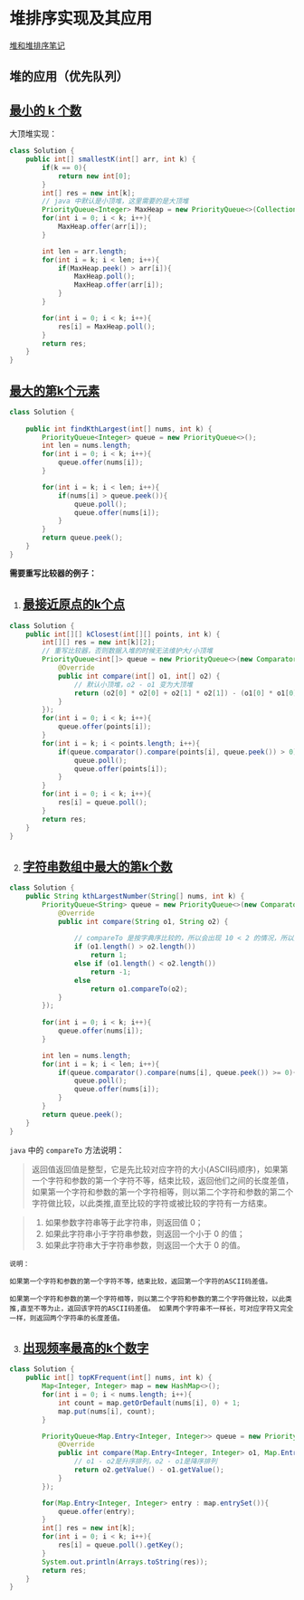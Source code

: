 # 堆排序实现及其应用

[堆和堆排序笔记](https://www.acwing.com/blog/content/308/)

## 堆的应用（优先队列）
## [最小的 k 个数](https://leetcode-cn.com/problems/smallest-k-lcci/)
大顶堆实现：

```java
class Solution {
    public int[] smallestK(int[] arr, int k) {
        if(k == 0){
            return new int[0];
        }
        int[] res = new int[k];
        // java 中默认是小顶堆，这里需要的是大顶堆
        PriorityQueue<Integer> MaxHeap = new PriorityQueue<>(Collections.reverseOrder());
        for(int i = 0; i < k; i++){
            MaxHeap.offer(arr[i]);
        }

        int len = arr.length;
        for(int i = k; i < len; i++){
            if(MaxHeap.peek() > arr[i]){
                MaxHeap.poll();
                MaxHeap.offer(arr[i]);
            }
        }

        for(int i = 0; i < k; i++){
            res[i] = MaxHeap.poll();
        }
        return res;
    }
}
```

## [最大的第k个元素](https://leetcode-cn.com/problems/kth-largest-element-in-an-array/submissions/) 

```java
class Solution {
    
    public int findKthLargest(int[] nums, int k) {
        PriorityQueue<Integer> queue = new PriorityQueue<>();
        int len = nums.length;
        for(int i = 0; i < k; i++){
            queue.offer(nums[i]);
        }

        for(int i = k; i < len; i++){
            if(nums[i] > queue.peek()){
                queue.poll();
                queue.offer(nums[i]);
            }
        }
        return queue.peek();
    }
}
```

**需要重写比较器的例子：**
1. ## [最接近原点的k个点](https://leetcode-cn.com/problems/k-closest-points-to-origin/)

```java
class Solution {
    public int[][] kClosest(int[][] points, int k) {
        int[][] res = new int[k][2];
        // 重写比较器，否则数据入堆的时候无法维护大/小顶堆
        PriorityQueue<int[]> queue = new PriorityQueue<>(new Comparator<int[]>() {
            @Override
            public int compare(int[] o1, int[] o2) {
                // 默认小顶堆，o2 - o1 变为大顶堆
                return (o2[0] * o2[0] + o2[1] * o2[1]) - (o1[0] * o1[0] + o1[1] * o1[1]);
            }
        });
        for(int i = 0; i < k; i++){
            queue.offer(points[i]);
        }
        for(int i = k; i < points.length; i++){
            if(queue.comparator().compare(points[i], queue.peek()) > 0){
                queue.poll();
                queue.offer(points[i]);
            }
        }
        for(int i = 0; i < k; i++){
            res[i] = queue.poll();
        }
        return res;
    }
}
```

2. ## [字符串数组中最大的第k个数](https://leetcode-cn.com/problems/find-the-kth-largest-integer-in-the-array/submissions/)

```java
class Solution {
    public String kthLargestNumber(String[] nums, int k) {
        PriorityQueue<String> queue = new PriorityQueue<>(new Comparator<String>() {
            @Override
            public int compare(String o1, String o2) {
            
                // compareTo 是按字典序比较的，所以会出现 10 < 2 的情况，所以要先比较长度
                if (o1.length() > o2.length())
                    return 1;
                else if (o1.length() < o2.length())
                    return -1;
                else
                    return o1.compareTo(o2);
            }
        });
        
        for(int i = 0; i < k; i++){
            queue.offer(nums[i]);
        }

        int len = nums.length;
        for(int i = k; i < len; i++){
            if(queue.comparator().compare(nums[i], queue.peek()) >= 0){
                queue.poll();
                queue.offer(nums[i]);
            }
        }
        return queue.peek();
    }
}
```

`java` 中的 `compareTo` 方法说明：
      

> 返回值返回值是整型，它是先比较对应字符的大小(ASCII码顺序)，如果第一个字符和参数的第一个字符不等，结束比较，返回他们之间的长度差值，如果第一个字符和参数的第一个字符相等，则以第二个字符和参数的第二个字符做比较，以此类推,直至比较的字符或被比较的字符有一方结束。

> 1. 如果参数字符串等于此字符串，则返回值 0；
> 2. 如果此字符串小于字符串参数，则返回一个小于 0 的值；
> 3. 如果此字符串大于字符串参数，则返回一个大于 0 的值。

```
说明：

如果第一个字符和参数的第一个字符不等，结束比较，返回第一个字符的ASCII码差值。

如果第一个字符和参数的第一个字符相等，则以第二个字符和参数的第二个字符做比较，以此类推,直至不等为止，返回该字符的ASCII码差值。 如果两个字符串不一样长，可对应字符又完全一样，则返回两个字符串的长度差值。
```

3. ## [出现频率最高的k个数字](https://leetcode-cn.com/problems/g5c51o/submissions/)

```java
class Solution {
    public int[] topKFrequent(int[] nums, int k) {
        Map<Integer, Integer> map = new HashMap<>();
        for(int i = 0; i < nums.length; i++){
            int count = map.getOrDefault(nums[i], 0) + 1;
            map.put(nums[i], count);
        }

        PriorityQueue<Map.Entry<Integer, Integer>> queue = new PriorityQueue<>(new Comparator<Map.Entry<Integer, Integer>>() {
            @Override
            public int compare(Map.Entry<Integer, Integer> o1, Map.Entry<Integer, Integer> o2) {
                // o1 - o2是升序排列，o2 - o1是降序排列
                return o2.getValue() - o1.getValue();
            }
        });

        for(Map.Entry<Integer, Integer> entry : map.entrySet()){
            queue.offer(entry);
        }
        int[] res = new int[k];
        for(int i = 0; i < k; i++){
            res[i] = queue.poll().getKey();
        }
        System.out.println(Arrays.toString(res));
        return res;
    }
}
```

